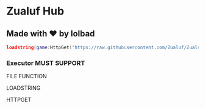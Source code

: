 # Zualuf Hub
## Made with ❤️ by lolbad
```lua
loadstring(game:HttpGet("https://raw.githubusercontent.com/Zualuf/Zualuf/refs/heads/main/AutoBuild.lua"))()
```
### Executor MUST SUPPORT
FILE FUNCTION

LOADSTRING

HTTPGET

